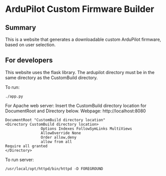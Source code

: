 # ArduPilot Custom Firmware Builder

## Summary

This is a website that generates a downloadable custom ArduPilot firmware, based on user selection.

## For developers

This website uses the flask library. The ardupilot directory must be in the same directory as the CustomBuild directory.

To run:

```
./app.py
```

For Apache web server:
Insert the CustomBuild directory location for DocumentRoot and Directory below.
Webpage: http://localhost:8080

```
DocumentRoot "CustomBuild directory location"
<Directory CustomBuild directory location>
				Options Indexes FollowSymLinks MultiViews
				AllowOverride None
				Order allow,deny
				allow from all
Require all granted
</Directory>
```

To run server:

```
/usr/local/opt/httpd/bin/httpd -D FOREGROUND
```

